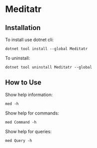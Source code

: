 # Meditatr

## Installation

To install use dotnet cli:

```
dotnet tool install --global Meditatr
```

To uninstall:

```
dotnet tool uninstall Meditatr --global
```

## How to Use

Show help information:

```
med -h
```

Show help for commands:

```
med Command -h
```

Show help for queries:

```
med Query -h
```
